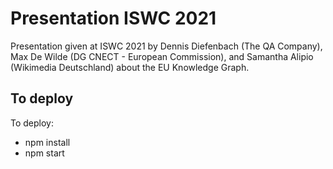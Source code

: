 # Presentation ISWC 2021

Presentation given at ISWC 2021 by Dennis Diefenbach (The QA Company), Max De Wilde (DG CNECT - European Commission), and Samantha Alipio (Wikimedia Deutschland) about the EU Knowledge Graph.

## To deploy

To deploy:

- npm install
- npm start
